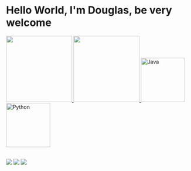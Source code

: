 # Hello World, I'm Douglas, be very welcome

<table>
  <a href="https://github.com/DouglasRBS">
  <img height="180em" src="https://github-readme-stats.vercel.app/api?username=DouglasRBS&show_icons=true&theme=tokyonight&include_all_commits=true&count_private=true"/>
  <img height="180em" src="https://github-readme-stats.vercel.app/api/top-langs/?username=DouglasRBS&layout=compact&langs_count=6&theme=tokyonight"/>
  <img src="https://img.icons8.com/color/2x/java-coffee-cup-logo.png" width="120" alt="Java">
  <img src="https://img.icons8.com/color/2x/python.png" width="120" alt="Python">
</table>

<div> 
  <a href="https://www.instagram.com/dougl4s_5/" target="_blank"><img src="https://img.shields.io/badge/-Instagram-%23E4405F?style=for-the-badge&logo=instagram&logoColor=white" target="_blank"></a>
  <a href = "mailto: douglasribowski17@gmail.com."><img src="https://img.shields.io/badge/-Gmail-%23333?style=for-the-badge&logo=gmail&logoColor=white" target="_blank"></a>
  <a href=https://www.linkedin.com/in/douglas-ribowski-3bb55622a/ target="_blank"><img src="https://img.shields.io/badge/-LinkedIn-%230077B5?style=for-the-badge&logo=linkedin&logoColor=white" target="_blank"></a> 
</div>
